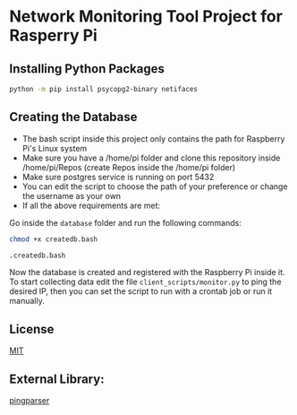 # Network Monitoring Tool Project for Rasperry Pi

## Installing Python Packages

```bash
python -m pip install psycopg2-binary netifaces
```

## Creating the Database

- The bash script inside this project only contains the path for Raspberry Pi's Linux system
- Make sure you have a /home/pi folder and clone this repository inside /home/pi/Repos (create Repos inside the /home/pi folder)
- Make sure postgres service is running on port 5432
- You can edit the script to choose the path of your preference or change the username as your own
- If all the above requirements are met:

Go inside the `database` folder and run the following commands:

```bash
chmod +x createdb.bash
```

```bash
.createdb.bash
```

Now the database is created and registered with the Raspberry Pi inside it. To start collecting data edit the file `client_scripts/monitor.py` to ping the desired IP, then you can set the script to run with a crontab job or run it manually.

## License
[MIT](https://github.com/pedro-carmine/networking-monitoring-raspberry/blob/main/LICENSE)

## External Library:
[pingparser](https://github.com/ssteinerx/pingparser)
